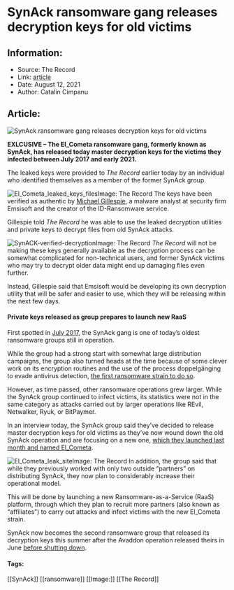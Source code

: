 # SynAck ransomware gang releases decryption keys for old victims
### 

## Information:
+ Source: The Record
+ Link: [article](https://therecord.media/synack-ransomware-gang-releases-decryption-keys-for-old-victims/)
+ Date: August 12, 2021
+ Author: Catalin Cimpanu


## Article:
![SynAck ransomware gang releases decryption keys for old victims](https://therecord.media/wp-content/uploads/2021/08/key.jpg)

**EXLCUSIVE – The El\_Cometa ransomware gang, formerly known as SynAck, has released today master decryption keys for the victims they infected between July 2017 and early 2021.**


The leaked keys were provided to *The Record* earlier today by an individual who identified themselves as a member of the former SynAck group.


![El_Cometa_leaked_keys_files](https://www-therecord.recfut.com/wp-content/uploads/2021/08/El_Cometa_leaked_keys_files.png)Image: The Record
The keys have been verified as authentic by [Michael Gillespie](https://twitter.com/demonslay335), a malware analyst at security firm Emsisoft and the creator of the ID-Ransomware service.


Gillespie told *The Record* he was able to use the leaked decryption utilities and private keys to decrypt files from old SynAck attacks.


![SynACK-verified-decryption](https://www-therecord.recfut.com/wp-content/uploads/2021/08/SynACK-verified-decryption.png)Image: The Record
*The Record* will not be making these keys generally available as the decryption process can be somewhat complicated for non-technical users, and former SynAck victims who may try to decrypt older data might end up damaging files even further.


Instead, Gillespie said that Emsisoft would be developing its own decryption utility that will be safer and easier to use, which they will be releasing within the next few days.


#### Private keys released as group prepares to launch new RaaS


First spotted in [July 2017](https://www.bleepingcomputer.com/news/security/synack-ransomware-sees-huge-spike-in-activity/), the SynAck gang is one of today’s oldest ransomware groups still in operation.


While the group had a strong start with somewhat large distribution campaigns, the group also turned heads at the time because of some clever work on its encryption routines and the use of the process doppelgänging to evade antivirus detection, [the first ransomware strain to do so](https://securelist.com/synack-targeted-ransomware-uses-the-doppelganging-technique/85431/).


However, as time passed, other ransomware operations grew larger. While the SynAck group continued to infect victims, its statistics were not in the same category as attacks carried out by larger operations like REvil, Netwalker, Ryuk, or BitPaymer.


In an interview today, the SynAck group said they’ve decided to release master decryption keys for old victims as they’ve now wound down the old SynAck operation and are focusing on a new one, [which they launched last month and named El\_Cometa](https://twitter.com/campuscodi/status/1420380710033108994).


![El_Cometa_leak_site](https://www-therecord.recfut.com/wp-content/uploads/2021/08/El_Cometa_leak_site.png)Image: The Record
In addition, the group said that while they previously worked with only two outside “partners” on distributing SynAck, they now plan to considerably increase their operational model.


This will be done by launching a new Ransomware-as-a-Service (RaaS) platform, through which they plan to recruit more partners (also known as “affiliates”) to carry out attacks and infect victims with the new El\_Cometa strain.


SynAck now becomes the second ransomware group that released its decryption keys this summer after the Avaddon operation released theirs in June [before shutting down](https://therecord.media/avaddon-ransomware-operation-shuts-down-and-releases-decryption-keys/).





#### Tags:
[[SynAck]] [[ransomware]] [[Image:]] [[The Record]]
